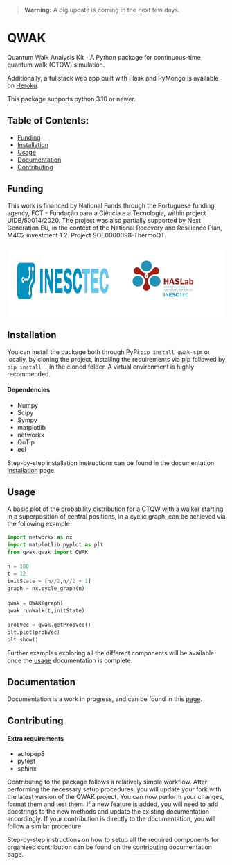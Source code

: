 > **Warning:** A big update is coming in the next few days.

# QWAK
Quantum Walk Analysis Kit - A Python package for continuous-time quantum walk (CTQW) simulation.

Additionally, a fullstack web app built with Flask and PyMongo is available on [Heroku](https://qwak-sim.herokuapp.com/).

This package supports python 3.10 or newer.


## Table of Contents:
- [Funding](#funding)
- [Installation](#installation)
- [Usage](#usage)
- [Documentation](#documentation)
- [Contributing](#contributing)

## Funding

This work is financed by National Funds through the Portuguese funding agency, FCT - Fundação para a Ciência e a Tecnologia, within project UIDB/50014/2020.
The project was also partially supported by Next Generation EU, in the context of the National Recovery and Resilience Plan, M4C2 investment 1.2. Project SOE0000098-ThermoQT.

<div style="display: flex; flex-direction: row;vertical-align: center;justify-content: center">

 <img align="center" class="img" src="https://raw.githubusercontent.com/JaimePSantos/QWAK/main/Images/inesctec.png" width=49% />

 <img align="center" class="img" src="https://raw.githubusercontent.com/JaimePSantos/QWAK/main/Images/haslab.png" width=49% />

</div>


## Installation

You can install the package both through PyPi `pip install qwak-sim` or locally, by cloning the project, installing the requirements via pip followed by `pip install .` in the cloned folder. A virtual environment is highly recommended.

#### Dependencies
- Numpy
- Scipy
- Sympy
- matplotlib
- networkx
- QuTip
- eel

Step-by-step installation instructions can be found in the documentation [installation](https://jaimepsantos.github.io/QWAK/installation.html) page.



## Usage
A basic plot of the probability distribution for a CTQW with a walker starting in a superposition of central positions, in a cyclic graph, can be achieved via the following example:
```python
import networkx as nx
import matplotlib.pyplot as plt
from qwak.qwak import QWAK

n = 100
t = 12
initState = [n//2,n//2 + 1]
graph = nx.cycle_graph(n)

qwak = QWAK(graph)
qwak.runWalk(t,initState)

probVec = qwak.getProbVec()
plt.plot(probVec)
plt.show()
```
Further examples exploring all the different components will be available once the [usage](https://jaimepsantos.github.io/QWAK/usage.html) documentation is complete.

## Documentation
Documentation is a work in progress, and can be found in this [page](https://jaimepsantos.github.io/QWAK/).

## Contributing

#### Extra requirements
- autopep8
- pytest
- sphinx

Contributing to the package follows a relatively simple workflow. After performing the necessary setup procedures, 
you will update your fork with the latest version of the QWAK project. You can now perform your changes, format 
them and test them. If a new feature is added, you will need to add docstrings to the new methods and update the
existing documentation accordingly. If your contribution is directly to the documentation, you will follow a similar procedure.

Step-by-step instructions on how to setup all the required components for organized contribution can be found
on the [contributing](https://jaimepsantos.github.io/QWAK/contributing.html) documentation page.
